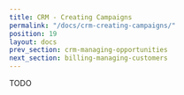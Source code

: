 ```yaml
---
title: CRM - Creating Campaigns
permalink: "/docs/crm-creating-campaigns/"
position: 19
layout: docs
prev_section: crm-managing-opportunities
next_section: billing-managing-customers
---
```


TODO
